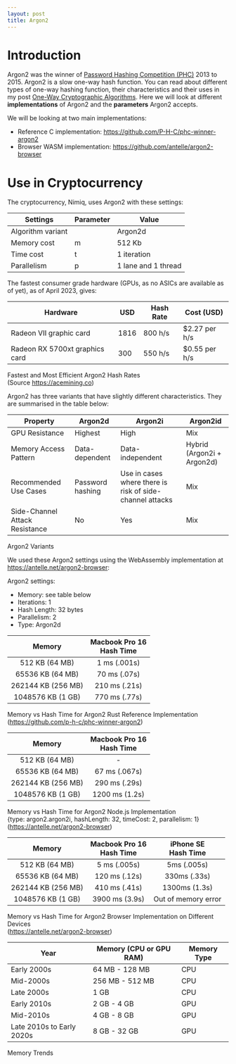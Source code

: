 ```yaml
---
layout: post
title: Argon2
---
```

# Introduction

Argon2 was the winner of [Password Hashing Competition (PHC)](https://www.password-hashing.net/) 2013 to 2015. Argon2 is a slow one-way hash function. You can read about different types of one-way hashing function, their characteristics and their uses in my post [One-Way Cryptographic Algorithms](https://jdspugh.github.io/2023/04/06/one-way-cryptographic-algorithms.html). Here we will look at different **implementations** of Argon2 and the **parameters** Argon2 accepts.

We will be looking at two main implementations:

* Reference C implementation: <https://github.com/P-H-C/phc-winner-argon2>
* Browser WASM implementation: <https://github.com/antelle/argon2-browser>

# Use in Cryptocurrency

The cryptocurrency, Nimiq, uses Argon2 with these settings:

| Settings | Parameter | Value |
|-|-|-|
| Algorithm variant || Argon2d |
| Memory cost | m | 512 Kb |
| Time cost | t | 1 iteration |
| Parallelism | p | 1 lane and 1 thread |

The fastest consumer grade hardware (GPUs, as no ASICs are available as of yet), as of April 2023, gives:

| Hardware | USD | Hash Rate | Cost (USD) |
|-|-|-|-|
| Radeon VII graphic card | 1816 | 800 h/s | $2.27 per h/s |
| Radeon RX 5700xt graphics card | 300 | 550 h/s | $0.55 per h/s |

<figcaption>Fastest and Most Efficient Argon2 Hash Rates<br />(Source <a href="https://acemining.co">https://acemining.co</a>)</figcaption>

Argon2 has three variants that have slightly different characteristics. They are summarised in the table below:

| Property | Argon2d | Argon2i | Argon2id |
|-|-|-|-|
| GPU Resistance | Highest | High | Mix |
| Memory Access Pattern | Data-dependent | Data-independent | Hybrid (Argon2i + Argon2d) |
| Recommended Use Cases | Password hashing | Use in cases where there is risk of side-channel attacks | Mix |
| Side-Channel Attack Resistance | No | Yes | Mix |

<figcaption>Argon2 Variants</figcaption>

We used these Argon2 settings using the WebAssembly implementation at https://antelle.net/argon2-browser:

Argon2 settings:
* Memory: see table below
* Iterations: 1
* Hash Length: 32 bytes
* Parallelism: 2
* Type: Argon2d

| Memory | Macbook Pro 16<br />Hash Time |
|:-:|:-:|
| 512 KB (64 MB) | 1 ms (.001s) 
| 65536 KB (64 MB) | 70 ms (.07s) |
| 262144 KB (256 MB) | 210 ms (.21s) |
| 1048576 KB (1 GB) | 770 ms (.77s) |

<figcaption>Memory vs Hash Time for Argon2 Rust Reference Implementation<br />(<a href="https://github.com/p-h-c/phc-winner-argon2">https://github.com/p-h-c/phc-winner-argon2</a>)</figcaption>

| Memory | Macbook Pro 16<br />Hash Time |
|:-:|:-:|
| 512 KB (64 MB) | - |
| 65536 KB (64 MB) | 67 ms (.067s) |
| 262144 KB (256 MB) | 290 ms (.29s) |
| 1048576 KB (1 GB) | 1200 ms (1.2s) |

<figcaption>Memory vs Hash Time for Argon2 Node.js Implementation<br />{type: argon2.argon2i, hashLength: 32, timeCost: 2, parallelism: 1}<br />(<a href="https://antelle.net/argon2-browser">https://antelle.net/argon2-browser</a>)</figcaption>

| Memory | Macbook Pro 16<br />Hash Time | iPhone SE<br />Hash Time |
|:-:|:-:|:-:|
| 512 KB (64 MB) | 5 ms (.005s) | 5ms (.005s) |
| 65536 KB (64 MB) | 120 ms (.12s) | 330ms (.33s) |
| 262144 KB (256 MB) | 410 ms (.41s) | 1300ms (1.3s) |
| 1048576 KB (1 GB) | 3900 ms (3.9s) | Out of memory error |

<figcaption>Memory vs Hash Time for Argon2 Browser Implementation on Different Devices<br />(<a href="https://antelle.net/argon2-browser">https://antelle.net/argon2-browser</a>)</figcaption>

| Year | Memory (CPU or GPU RAM) | Memory Type |
|-|-|-|
| Early 2000s    | 64 MB - 128 MB | CPU |
| Mid-2000s      | 256 MB - 512 MB | CPU |
| Late 2000s     | 1 GB | CPU |
| Early 2010s    | 2 GB - 4 GB | GPU |
| Mid-2010s      | 4 GB - 8 GB | GPU |
| Late 2010s to Early 2020s | 8 GB - 32 GB | GPU |

<figcaption>Memory Trends</figcaption>

